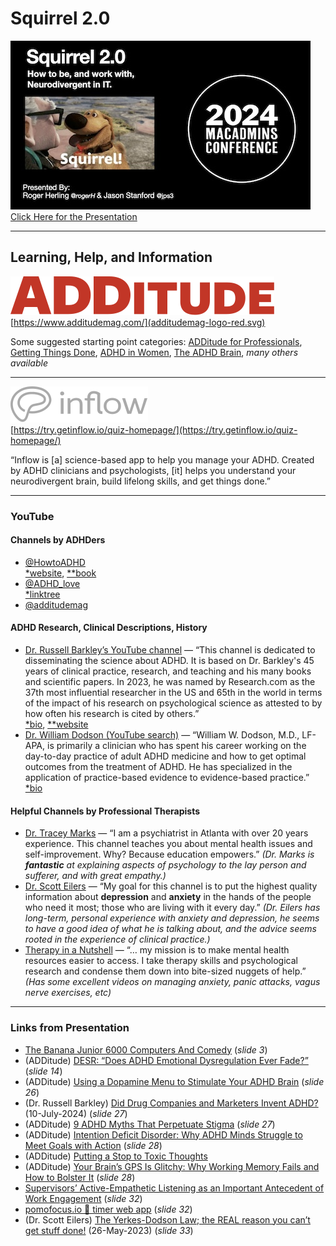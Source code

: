 # Squirrel 2.0

![Squirrel 2.0](images/squirrel2-title-slide-25pct.jpg)<br/>
[Click Here for the Presentation](https://github.com/rherling/Squirrel2/edit/main/squirrel2.pdf)<br/>

- - - 

## Learning, Help, and Information

![ADDitude logo](images/additudemag-logo-red.svg) <br/>
[https://www.additudemag.com/](additudemag-logo-red.svg)

Some suggested starting point categories: [ADDitude for Professionals](https://www.additudemag.com/category/adhd-professionals/), [Getting Things Done](https://www.additudemag.com/category/manage-adhd-life/getting-things-done/time-productivity/), [ADHD in Women](https://www.additudemag.com/category/adhd-add/adhd-in-adults/add-women/), [The ADHD Brain](https://www.additudemag.com/category/adhd-add/adhd-brain/), _many others available_

- - - 

![Inflow logo](images/inflow-logo-gray.svg) <br/>
[https://try.getinflow.io/quiz-homepage/](https://try.getinflow.io/quiz-homepage/)

“Inflow is [a] science-based app to help you manage your ADHD. Created by ADHD clinicians and psychologists, [it] helps you understand your neurodivergent brain, build lifelong skills, and get things done.”

- - - 

### YouTube

#### Channels by ADHDers
- [@HowtoADHD](https://www.youtube.com/@HowtoADHD) <br/> [\*website](https://howtoadhd.com/), [\*\*book](https://howtoadhdbook.com/)
- [@ADHD_love](https://www.youtube.com/@ADHD_love) <br/> [\*linktree](https://linktr.ee/ADHD_Love)
- [@additudemag](https://www.youtube.com/@additudemag)


#### ADHD Research, Clinical Descriptions, History
- [Dr. Russell Barkley’s YouTube channel](https://www.youtube.com/@russellbarkleyphd2023) — “This channel is dedicated to disseminating the science about ADHD. It is based on Dr. Barkley's 45 years of clinical practice, research, and teaching and his many books and scientific papers. In 2023, he was named by Research.com as the 37th most influential researcher in the US and 65th in the world in terms of the impact of his research on psychological science as attested to by how often his research is cited by others.” <br/> [\*bio](https://www.additudemag.com/author/russell-barkley-ph-d/), [\*\*website](https://www.russellbarkley.org/)
- [Dr. William Dodson (YouTube search)](https://www.youtube.com/results?search_query=adhd+william+dodson+m.d.) — “William W. Dodson, M.D., LF-APA, is primarily a clinician who has spent his career working on the day-to-day practice of adult ADHD medicine and how to get optimal outcomes from the treatment of ADHD. He has specialized in the application of practice-based evidence to evidence-based practice.” <br/> [\*bio](https://www.additudemag.com/author/william-dodson-m-d/)


#### Helpful Channels by Professional Therapists
- [Dr. Tracey Marks](https://www.youtube.com/@DrTraceyMarks) — “I am a psychiatrist in Atlanta with over 20 years experience. This channel teaches you about mental health issues and self-improvement. Why? Because education empowers.” _(Dr. Marks is **fantastic** at explaining aspects of psychology to the lay person and sufferer, and with great empathy.)_
- [Dr. Scott Eilers](https://www.youtube.com/@DrScottEilers) — “My goal for this channel is to put the highest quality information about **depression** and **anxiety** in the hands of the people who need it most; those who are living with it every day.” _(Dr. Eilers has long-term, personal experience with anxiety and depression, he seems to have a good idea of what he is talking about, and the advice seems rooted in the experience of clinical practice.)_
- [Therapy in a Nutshell](https://www.youtube.com/@TherapyinaNutshell) — “… my mission is to make mental health resources easier to access. I take therapy skills and psychological research and condense them down into bite-sized nuggets of help.” _(Has some excellent videos on managing anxiety, panic attacks, vagus nerve exercises, etc)_


- - - 

### Links from Presentation
- [The Banana Junior 6000 Computers And Comedy](https://computerhistory.org/blog/the-banana-junior-6000-computers-and-comedy/) (_slide 3_)
- (ADDitude) [DESR: “Does ADHD Emotional Dysregulation Ever Fade?”](https://www.additudemag.com/desr-emotional-dysregulation-adhd-answers/) (_slide 14_)
- (ADDitude) [Using a Dopamine Menu to Stimulate Your ADHD Brain](https://www.additudemag.com/dopamenu-dopamine-menu-adhd-brain/) (_slide 26_)
- (Dr. Russell Barkley) [Did Drug Companies and Marketers Invent ADHD?](https://www.youtube.com/watch?v=f1ONAFQvv5o) (10-July-2024) (_slide 27_)
- (ADDitude) [9 ADHD Myths That Perpetuate Stigma](https://www.additudemag.com/adhd-myths-and-facts-learn-the-truth-about-attention-deficit/) (_slide 27_)
- (ADDitude) [Intention Deficit Disorder: Why ADHD Minds Struggle to Meet Goals with Action](https://www.additudemag.com/intention-deficit-disorder-adhd/) (_slide 28_)
- (ADDitude) [Putting a Stop to Toxic Thoughts](https://www.additudemag.com/putting-a-stop-to-toxic-thoughts/)
- (ADDitude) [Your Brain’s GPS Is Glitchy: Why Working Memory Fails and How to Bolster It](https://www.additudemag.com/working-memory-powers-executive-function/) (_slide 28_)
- [Supervisors’ Active-Empathetic Listening as an Important Antecedent of Work Engagement](https://www.mdpi.com/1660-4601/17/21/7976) (_slide 32_)
- [pomofocus.io 🍅 timer web app](https://pomofocus.io/) (_slide 32_)
- (Dr. Scott Eilers) [The Yerkes-Dodson Law; the REAL reason you can’t get stuff done!](https://youtu.be/GArAIRey1SI?si=IEQ5JZKTs8k-DRg9) (26-May-2023) (_slide 33_)
